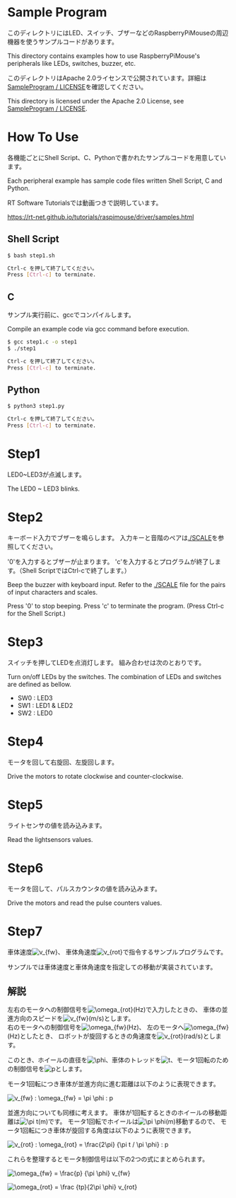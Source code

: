 # Sample Program

このディレクトリにはLED、スイッチ、ブザーなどのRaspberryPiMouseの周辺機器を使うサンプルコードがあります。

This directory contains examples how to use RaspberryPiMouse's peripherals like LEDs, switches, buzzer, etc.

このディレクトリはApache 2.0ライセンスで公開されています。詳細は[SampleProgram / LICENSE](./LICENSE)を確認してください。

This directory is licensed under the Apache 2.0 License, see [SampleProgram / LICENSE](./LICENSE).


# How To Use

各機能ごとにShell Script、C、Pythonで書かれたサンプルコードを用意しています。

Each peripheral example has sample code files written Shell Script, C and Python.

RT Software Tutorialsでは動画つきで説明しています。

https://rt-net.github.io/tutorials/raspimouse/driver/samples.html

## Shell Script

```sh
$ bash step1.sh

Ctrl-c を押して終了してください。
Press [Ctrl-c] to terminate.
```

## C

サンプル実行前に、gccでコンパイルします。

Compile an example code via gcc command before execution.

```sh
$ gcc step1.c -o step1
$ ./step1

Ctrl-c を押して終了してください。
Press [Ctrl-c] to terminate.
```

## Python

```sh
$ python3 step1.py

Ctrl-c を押して終了してください。
Press [Ctrl-c] to terminate.
```

# Step1

LED0~LED3が点滅します。

The LED0 ~ LED3 blinks.

# Step2

キーボード入力でブザーを鳴らします。
入力キーと音階のペアは[./SCALE](./SCALE)を参照してください。

'0'を入力するとブザーが止まります。
'c'を入力するとプログラムが終了します。（Shell ScriptではCtrl-cで終了します。）

Beep the buzzer with keyboard input. 
Refer to the [./SCALE](./SCALE) file for the pairs of input characters and scales.

Press '0' to stop beeping.
Press 'c' to terminate the program. (Press Ctrl-c for the Shell Script.)

# Step3

スイッチを押してLEDを点消灯します。
組み合わせは次のとおりです。

Turn on/off LEDs by the switches.
The combination of LEDs and switches are defined as bellow.

- SW0 : LED3
- SW1 : LED1 & LED2
- SW2 : LED0

# Step4

モータを回して右旋回、左旋回します。

Drive the motors to rotate clockwise and counter-clockwise.

# Step5

ライトセンサの値を読み込みます。

Read the lightsensors values.

# Step6

モータを回して、パルスカウンタの値を読み込みます。

Drive the motors and read the pulse counters values.

# Step7

車体速度![v_{fw}](https://render.githubusercontent.com/render/math?math=%5Cdisplaystyle+v_%7Bfw%7D)、
車体角速度![v_{rot}](https://render.githubusercontent.com/render/math?math=%5Cdisplaystyle+v_%7Brot%7D)で指令するサンプルプログラムです。

サンプルでは車体速度と車体角速度を指定しての移動が実装されています。

## 解説

左右のモータへの制御信号を![\omega_{rot}](https://render.githubusercontent.com/render/math?math=%5Cdisplaystyle+%5Comega_%7Brot%7D)(Hz)で入力したときの、
車体の並進方向のスピードを![v_{fw}](https://render.githubusercontent.com/render/math?math=%5Cdisplaystyle+v_%7Bfw%7D)(m/s)とします。  
右のモータへの制御信号を![\omega_{fw}](https://render.githubusercontent.com/render/math?math=%5Cdisplaystyle+%5Comega_%7Bfw%7D)(Hz)、
左のモータへ![\omega_{fw}](https://render.githubusercontent.com/render/math?math=%5Cdisplaystyle+%5Comega_%7Bfw%7D)(Hz)としたとき、
ロボットが旋回するときの角速度を![v_{rot}](https://render.githubusercontent.com/render/math?math=%5Cdisplaystyle+v_%7Brot%7D)(rad/s)とします。

このとき、ホイールの直径を![\phi](https://render.githubusercontent.com/render/math?math=%5Cdisplaystyle+%5Cphi)、車体のトレッドを![t](https://render.githubusercontent.com/render/math?math=%5Cdisplaystyle+t)、モータ1回転のための制御信号を![p](https://render.githubusercontent.com/render/math?math=%5Cdisplaystyle+p)とします。

モータ1回転につき車体が並進方向に進む距離は以下のように表現できます。

![v_{fw} : \omega_{fw} = \pi \phi  : p](https://render.githubusercontent.com/render/math?math=%5Clarge+%5Cdisplaystyle+v_%7Bfw%7D+%3A+%5Comega_%7Bfw%7D+%3D+%5Cpi+%5Cphi++%3A+p)

並進方向についても同様に考えます。
車体が1回転するときのホイールの移動距離は![\pi t](https://render.githubusercontent.com/render/math?math=%5Cdisplaystyle+%5Cpi+t)(m)です。
モータ1回転でホイールは![\pi \phi](https://render.githubusercontent.com/render/math?math=%5Cdisplaystyle+%5Cpi+%5Cphi)(m)移動するので、
モータ1回転につき車体が旋回する角度は以下のように表現できます。

![v_{rot} : \omega_{rot} = \frac{2\pi} {\pi t / \pi \phi}  : p](https://render.githubusercontent.com/render/math?math=%5Clarge+%5Cdisplaystyle+v_%7Brot%7D+%3A+%5Comega_%7Brot%7D+%3D+%5Cfrac%7B2%5Cpi%7D+%7B%5Cpi+t+%2F+%5Cpi+%5Cphi%7D++%3A+p)

これらを整理するとモータ制御信号は以下の2つの式にまとめられます。

![\omega_{fw} = \frac{p} {\pi \phi} v_{fw} ](https://render.githubusercontent.com/render/math?math=%5Cdisplaystyle+%5Comega_%7Bfw%7D+%3D+%5Cfrac%7Bp%7D+%7B%5Cpi+%5Cphi%7D+v_%7Bfw%7D+)

![\omega_{rot} = \frac {tp}{2\pi \phi} v_{rot}](https://render.githubusercontent.com/render/math?math=%5Cdisplaystyle+%5Comega_%7Brot%7D+%3D+%5Cfrac+%7Btp%7D%7B2%5Cpi+%5Cphi%7D+v_%7Brot%7D)
